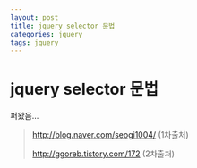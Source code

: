 ```yaml
---
layout: post
title: jquery selector 문법
categories: jquery
tags: jquery
---
```


# jquery selector 문법

퍼왔음…

 

 

> http://blog.naver.com/seogi1004/ (1차출처)
>
> http://ggoreb.tistory.com/172  (2차출처)